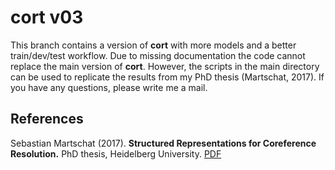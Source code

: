 # cort v03

This branch contains a version of __cort__ with more models and a better train/dev/test workflow. Due to missing documentation the code cannot replace the main version of __cort__. However, the scripts in the main directory can be used to replicate the results from my PhD thesis (Martschat, 2017). If you have any questions, please write me a mail.

## References

Sebastian Martschat (2017). **Structured Representations for Coreference Resolution.** PhD thesis, Heidelberg University.
[PDF](http://www.ub.uni-heidelberg.de/archiv/23305)
